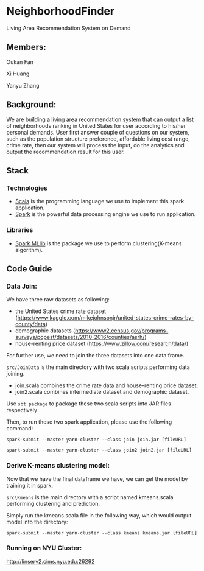 # NeighborhoodFinder
Living Area Recommendation System on Demand

## Members:
Oukan Fan

Xi Huang

Yanyu Zhang


## Background:
We are building a living area recommendation system that can output a list of neighborhoods ranking in United States for user according to his/her personal demands. User first answer couple of questions on our system, such as the population structure preference, affordable living cost range, crime rate, then our system will process the input, do the analytics and output the recommendation result for this user.

## Stack

### Technologies
- [Scala](https://www.scala-lang.org/) is the programming language we use to implement this spark application.
- [Spark](https://spark.apache.org/) is the powerful data processing engine we use to run application.

### Libraries
- [Spark MLlib](https://spark.apache.org/mllib/) is the package we use to perform clustering(K-means algorithm).

## Code Guide

### Data Join:
We have three raw datasets as following:
- the United States crime rate dataset (https://www.kaggle.com/mikejohnsonjr/united-states-crime-rates-by-county/data)
- demographic datasets (https://www2.census.gov/programs-surveys/popest/datasets/2010-2016/counties/asrh/)
- house-renting price dataset (https://www.zillow.com/research/data/) 

For further use, we need to join the three datasets into one data frame. 

`src/JoinData` is the main directory with two scala scripts performing data joining. 
  * join.scala combines the crime rate data and house-renting price dataset.
  * join2.scala combines intermediate dataset and demographic dataset.
  
Use `sbt package` to package these two scala scripts into JAR files respectively

Then, to run these two spark application, please use the following command:

`spark-submit --master yarn-cluster --class join join.jar [fileURL]`

`spark-submit --master yarn-cluster --class join2 join2.jar [fileURL]`

### Derive K-means clustering model:
Now that we have the final dataframe we have, we can get the model by training it in spark. 

`src\Kmeans` is the main directory with a script named kmeans.scala performing clustering and prediction.

Simply run the kmeans.scala file in the following way, which would output model into the directory:

`spark-submit --master yarn-cluster --class kmeans kmeans.jar [fileURL]`

### Running on NYU Cluster:
http://linserv2.cims.nyu.edu:26292